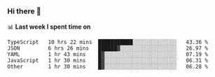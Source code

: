 ### Hi there 👋

<!--
**DBvc/DBvc** is a ✨ _special_ ✨ repository because its `README.md` (this file) appears on your GitHub profile.

Here are some ideas to get you started:

- 🔭 I’m currently working on ...
- 🌱 I’m currently learning ...
- 👯 I’m looking to collaborate on ...
- 🤔 I’m looking for help with ...
- 💬 Ask me about ...
- 📫 How to reach me: ...
- 😄 Pronouns: ...
- ⚡ Fun fact: ...
-->

📊 **Last week I spent time on**
<!--START_SECTION:waka-->

```text
TypeScript   10 hrs 22 mins  ███████████░░░░░░░░░░░░░░   43.36 %
JSON         6 hrs 26 mins   ██████▓░░░░░░░░░░░░░░░░░░   26.97 %
YAML         1 hr 43 mins    █▓░░░░░░░░░░░░░░░░░░░░░░░   07.19 %
JavaScript   1 hr 30 mins    █▓░░░░░░░░░░░░░░░░░░░░░░░   06.31 %
Other        1 hr 30 mins    █▓░░░░░░░░░░░░░░░░░░░░░░░   06.28 %
```

<!--END_SECTION:waka-->
